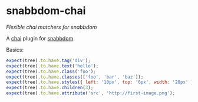 # snabbdom-chai

*Flexible chai matchers for snabbdom*

A [chai](http://chaijs.com/) plugin for [snabbdom](https://github.com/paldepind/snabbdom).

Basics:
```javascript
expect(tree).to.have.tag('div');
expect(tree).to.have.text('hello');
expect(tree).to.have.class('foo');
expect(tree).to.have.classes(['foo', 'bar', 'baz']);
expect(tree).to.have.styles({ left: '10px', top: '0px', width: '20px' });
expect(tree).to.have.children(3);
expect(tree).to.have.attribute('src', 'http://first-image.png');
```
